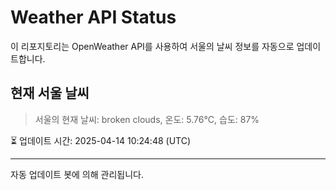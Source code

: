 
# Weather API Status

이 리포지토리는 OpenWeather API를 사용하여 서울의 날씨 정보를 자동으로 업데이트합니다.

## 현재 서울 날씨
> 서울의 현재 날씨: broken clouds, 온도: 5.76°C, 습도: 87%

⏳ 업데이트 시간: 2025-04-14 10:24:48 (UTC)

---
자동 업데이트 봇에 의해 관리됩니다.
